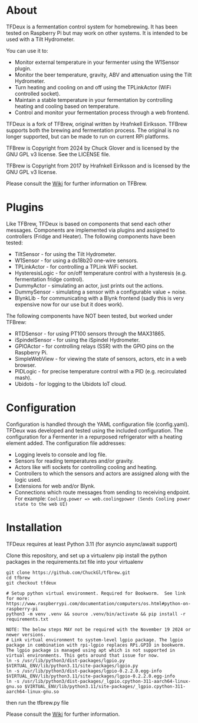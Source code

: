 About
=====

TFDeux is a fermentation control system for homebrewing.  It has been tested on Raspberry Pi but may work on other systems. It is intended to be used with a Tilt Hydrometer. 

You can use it to:
+ Monitor external temperature in your fermenter using the W1Sensor plugin.
+ Monitor the beer temperature, gravity, ABV and attenuation using the Tilt Hydrometer.
+ Turn heating and cooling on and off using the TPLinkActor (WiFi controlled socket).
+ Maintain a stable temperature in your fermentation by controlling heating and cooling based on temperature.
+ Control and monitor your fermentation process through a web frontend.

TFDeux is a fork of TFBrew, original written by Hrafnkell Eiríksson. TFBrew supports both the brewing and fermentation process.  The original is no longer supported, but can be made to run on current RPi platforms.

TFBrew is Copyright from 2024 by Chuck Glover and is licensed by the GNU GPL v3 license.
See the LICENSE file.

TFBrew is Copyright from 2017 by Hrafnkell Eiríksson and is licensed by the GNU GPL v3 license.

Please consult the [Wiki](https://github.com/hrafnkelle/tfbrew/wiki) for further information on TFBrew.

Plugins
=======
Like TFBrew, TFDeux is based on components that send each other messages. Components are implemented via plugins and assigned to controllers (Fridge and Heater).
The following components have been tested:

+ TiltSensor - for using the Tilt Hydrometer.
+ W1Sensor - for using a ds18b20 one-wire sensors.
+ TPLinkActor - for controlling a TPLink WiFi socket.
+ HysteresisLogic - for on/off temperature control with a hysteresis (e.g. fermentation fridge control).
+ DummyActor - simulating an actor, just prints out the actions.
+ DummySensor - simulating a sensor with a configurable value + noise.
+ BlynkLib - for communicating with a Blynk frontend (sadly this is very expensive now for our use but it does work).

The following components have NOT been tested, but worked under TFBrew:

+ RTDSensor - for using PT100 sensors through the MAX31865.
+ iSpindelSensor - for using the iSpindel Hydrometer.
+ GPIOActor - for controlling relays (SSR) with the GPIO pins on the Raspberry Pi.
+ SimpleWebView - for viewing the state of sensors, actors, etc in a web browser.
+ PIDLogic - for precise temperature control with a PID (e.g. recirculated mash).
+ Ubidots - for logging to the Ubidots IoT cloud.

Configuration
=============

Configuration is handled through the YAML configuration file (config.yaml). TFDeux was developed and tested using the included configuration. The configuration for a Fermenter in a repurposed refrigerator with a heating element added. The configuration file addresses:

+ Logging levels to console and log file.
+ Sensors for reading temperatures and/or gravity.
+ Actors like wifi sockets for controlling cooling and heating.
+ Controllers to which the sensors and actors are assigned along with the logic used.
+ Extensions for web and/or Blynk.
+ Connections which route messages from sending to receiving endpoint. For example:
        ```
        Cooling.power => web.coolingpower (Sends Cooling power state to the web UI)
        ```

Installation
============
TFDeux requires at least Python 3.11 (for asyncio async/await support)

Clone this repository, and set up a virtualenv
pip install the python packages in the requirements.txt file into your virtualenv
```
git clone https://github.com/ChuckGl/tfbrew.git
cd tfbrew
git checkout tfdeux

# Setup python virtual environment. Required for Bookworm.  See link for more: https://www.raspberrypi.com/documentation/computers/os.html#python-on-raspberry-pi
python3 -m venv .venv && source .venv/bin/activate && pip install -r requirements.txt

NOTE: The below steps MAY not be required with the November 19 2024 or newer versions.
# Link virtual environment to system-level lgpio package. The lgpio package in combination with rpi-lgpio replaces RPi.GPIO in bookworm. The lgpio package is managed using apt which is not supported in virtual environments. This gets around that issue for now.
ln -s /usr/lib/python3/dist-packages/lgpio.py $VIRTUAL_ENV/lib/python3.11/site-packages/lgpio.py
ln -s /usr/lib/python3/dist-packages/lgpio-0.2.2.0.egg-info $VIRTUAL_ENV/lib/python3.11/site-packages/lgpio-0.2.2.0.egg-info
ln -s /usr/lib/python3/dist-packages/_lgpio.cpython-311-aarch64-linux-gnu.so $VIRTUAL_ENV/lib/python3.11/site-packages/_lgpio.cpython-311-aarch64-linux-gnu.so

```

then run the tfbrew.py file

Please consult the [Wiki](https://github.com/ChuckGl/tfdeux/wiki) for further information.
